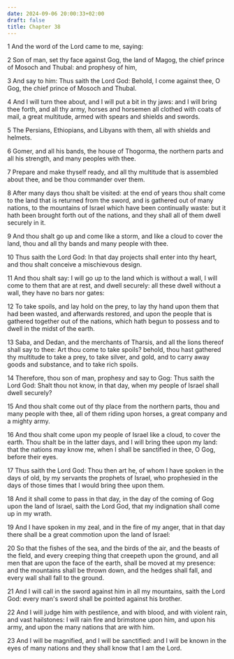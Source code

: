 ```yaml
---
date: 2024-09-06 20:00:33+02:00
draft: false
title: Chapter 38
---
```




1 And the word of the Lord came to me, saying:

2 Son of man, set thy face against Gog, the land of Magog, the chief prince of Mosoch and Thubal: and prophesy of him,

3 And say to him: Thus saith the Lord God: Behold, I come against thee, O Gog, the chief prince of Mosoch and Thubal.

4 And I will turn thee about, and I will put a bit in thy jaws: and I will bring thee forth, and all thy army, horses and horsemen all clothed with coats of mail, a great multitude, armed with spears and shields and swords.

5 The Persians, Ethiopians, and Libyans with them, all with shields and helmets.

6 Gomer, and all his bands, the house of Thogorma, the northern parts and all his strength, and many peoples with thee.

7 Prepare and make thyself ready, and all thy multitude that is assembled about thee, and be thou commander over them.

8 After many days thou shalt be visited: at the end of years thou shalt come to the land that is returned from the sword, and is gathered out of many nations, to the mountains of Israel which have been continually waste: but it hath been brought forth out of the nations, and they shall all of them dwell securely in it.

9 And thou shalt go up and come like a storm, and like a cloud to cover the land, thou and all thy bands and many people with thee.

10 Thus saith the Lord God: In that day projects shall enter into thy heart, and thou shalt conceive a mischievous design.

11 And thou shalt say: I will go up to the land which is without a wall, I will come to them that are at rest, and dwell securely: all these dwell without a wall, they have no bars nor gates:

12 To take spoils, and lay hold on the prey, to lay thy hand upon them that had been wasted, and afterwards restored, and upon the people that is gathered together out of the nations, which hath begun to possess and to dwell in the midst of the earth.

13 Saba, and Dedan, and the merchants of Tharsis, and all the lions thereof shall say to thee: Art thou come to take spoils? behold, thou hast gathered thy multitude to take a prey, to take silver, and gold, and to carry away goods and substance, and to take rich spoils.

14 Therefore, thou son of man, prophesy and say to Gog: Thus saith the Lord God: Shalt thou not know, in that day, when my people of Israel shall dwell securely?

15 And thou shalt come out of thy place from the northern parts, thou and many people with thee, all of them riding upon horses, a great company and a mighty army.

16 And thou shalt come upon my people of Israel like a cloud, to cover the earth. Thou shalt be in the latter days, and I will bring thee upon my land: that the nations may know me, when I shall be sanctified in thee, O Gog, before their eyes.

17 Thus saith the Lord God: Thou then art he, of whom I have spoken in the days of old, by my servants the prophets of Israel, who prophesied in the days of those times that I would bring thee upon them.

18 And it shall come to pass in that day, in the day of the coming of Gog upon the land of Israel, saith the Lord God, that my indignation shall come up in my wrath.

19 And I have spoken in my zeal, and in the fire of my anger, that in that day there shall be a great commotion upon the land of Israel:

20 So that the fishes of the sea, and the birds of the air, and the beasts of the field, and every creeping thing that creepeth upon the ground, and all men that are upon the face of the earth, shall be moved at my presence: and the mountains shall be thrown down, and the hedges shall fall, and every wall shall fall to the ground.

21 And I will call in the sword against him in all my mountains, saith the Lord God: every man's sword shall be pointed against his brother.

22 And I will judge him with pestilence, and with blood, and with violent rain, and vast hailstones: I will rain fire and brimstone upon him, and upon his army, and upon the many nations that are with him.

23 And I will be magnified, and I will be sanctified: and I will be known in the eyes of many nations and they shall know that I am the Lord.

